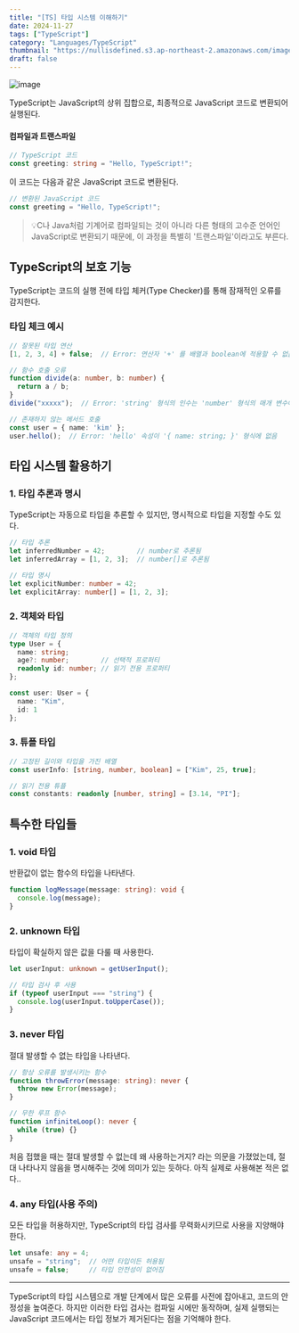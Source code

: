 ```yaml
---
title: "[TS] 타입 시스템 이해하기"
date: 2024-11-27
tags: ["TypeScript"]
category: "Languages/TypeScript"
thumbnail: "https://nullisdefined.s3.ap-northeast-2.amazonaws.com/images/bdb3fceafe9378092615c3f6ddf659a2.png"
draft: false
---
```


![image](https://nullisdefined.s3.ap-northeast-2.amazonaws.com/images/bdb3fceafe9378092615c3f6ddf659a2.png)

TypeScript는 JavaScript의 상위 집합으로, 최종적으로 JavaScript 코드로 변환되어 실행된다.

#### 컴파일과 트랜스파일
```ts
// TypeScript 코드
const greeting: string = "Hello, TypeScript!";
```
이 코드는 다음과 같은 JavaScript 코드로 변환된다.
```js
// 변환된 JavaScript 코드
const greeting = "Hello, TypeScript!";
```
> 💡C나 Java처럼 기계어로 컴파일되는 것이 아니라 다른 형태의 고수준 언어인 JavaScript로 변환되기 때문에, 이 과정을 특별히 '트랜스파일'이라고도 부른다.

## TypeScript의 보호 기능
TypeScript는 코드의 실행 전에 타입 체커(Type Checker)를 통해 잠재적인 오류를 감지한다.
###  타입 체크 예시
```ts
// 잘못된 타입 연산
[1, 2, 3, 4] + false;  // Error: 연산자 '+' 를 배열과 boolean에 적용할 수 없음.

// 함수 호출 오류
function divide(a: number, b: number) {
  return a / b;
}
divide("xxxxx");  // Error: 'string' 형식의 인수는 'number' 형식의 매개 변수에 할당될 수 없음.

// 존재하지 않는 메서드 호출
const user = { name: 'kim' };
user.hello();  // Error: 'hello' 속성이 '{ name: string; }' 형식에 없음
```

## 타입 시스템 활용하기
### 1. 타입 추론과 명시
TypeScript는 자동으로 타입을 추론할 수 있지만, 명시적으로 타입을 지정할 수도 있다.
```ts
// 타입 추론
let inferredNumber = 42;        // number로 추론됨
let inferredArray = [1, 2, 3];  // number[]로 추론됨

// 타입 명시
let explicitNumber: number = 42;
let explicitArray: number[] = [1, 2, 3];
```
### 2. 객체와 타입
```ts
// 객체의 타입 정의
type User = {
  name: string;
  age?: number;        // 선택적 프로퍼티
  readonly id: number; // 읽기 전용 프로퍼티
};

const user: User = {
  name: "Kim",
  id: 1
};
```

### 3. 튜플 타입
```ts
// 고정된 길이와 타입을 가진 배열
const userInfo: [string, number, boolean] = ["Kim", 25, true];

// 읽기 전용 튜플
const constants: readonly [number, string] = [3.14, "PI"];
```

## 특수한 타입들
### 1. void 타입
반환값이 없는 함수의 타입을 나타낸다.
```ts
function logMessage(message: string): void {
  console.log(message);
}
```

### 2. unknown 타입
타입이 확실하지 않은 값을 다룰 때 사용한다.
```ts
let userInput: unknown = getUserInput();

// 타입 검사 후 사용
if (typeof userInput === "string") {
  console.log(userInput.toUpperCase());
}
```

### 3. never 타입
절대 발생할 수 없는 타입을 나타낸다.
```ts
// 항상 오류를 발생시키는 함수
function throwError(message: string): never {
  throw new Error(message);
}

// 무한 루프 함수
function infiniteLoop(): never {
  while (true) {}
}
```
처음 접했을 때는 절대 발생할 수 없는데 왜 사용하는거지? 라는 의문을 가졌었는데, 절대 나타나지 않음을 명시해주는 것에 의미가 있는 듯하다. 아직 실제로 사용해본 적은 없다..

### 4. any 타입(사용 주의)
모든 타입을 허용하지만, TypeScript의 타입 검사를 무력화시키므로 사용을 지양해야 한다.
```ts
let unsafe: any = 4;
unsafe = "string";  // 어떤 타입이든 허용됨
unsafe = false;     // 타입 안전성이 없어짐
```

---
TypeScript의 타입 시스템으로 개발 단계에서 많은 오류를 사전에 잡아내고, 코드의 안정성을 높여준다. 하지만 이러한 타입 검사는 컴파일 시에만 동작하며, 실제 실행되는 JavaScript 코드에서는 타입 정보가 제거된다는 점을 기억해야 한다.